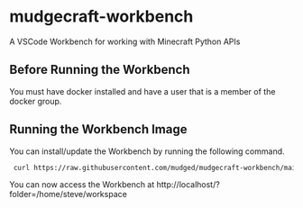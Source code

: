# mudgecraft-workbench
A VSCode Workbench for working with Minecraft Python APIs

## Before Running the Workbench

You must have docker installed and have a user that is a member of the docker group.

## Running the Workbench Image

You can install/update the Workbench by running the following command.

```` bash
 curl https://raw.githubusercontent.com/mudged/mudgecraft-workbench/main/install.sh | bash
````

You can now access the Workbench at http://localhost/?folder=/home/steve/workspace